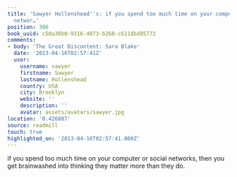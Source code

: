 ```yaml
---
title: 'Sawyer Hollenshead''s: if you spend too much time on your computer or social
  networ…'
position: 306
book_uuid: c50a38b0-9316-4073-b260-c6118bd85772
comments:
- body: 'The Great Discontent: Sara Blake'
  date: '2013-04-16T02:57:41Z'
  user:
    username: sawyer
    firstname: Sawyer
    lastname: Hollenshead
    country: USA
    city: Brooklyn
    website: ''
    description: ''
    avatar: assets/avatars/sawyer.jpg
location: '0.426887'
source: readmill
touch: true
highlighted_on: '2013-04-16T02:57:41.000Z'
---
```


if you spend too much time on your computer or social networks, then you get brainwashed into thinking they matter more than they do.